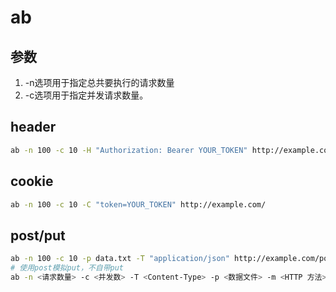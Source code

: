 # ab

## 参数
1. -n选项用于指定总共要执行的请求数量
2. -c选项用于指定并发请求数量。

## header
```bash
ab -n 100 -c 10 -H "Authorization: Bearer YOUR_TOKEN" http://example.com/
```

## cookie
```bash
ab -n 100 -c 10 -C "token=YOUR_TOKEN" http://example.com/
```

## post/put
```bash
ab -n 100 -c 10 -p data.txt -T "application/json" http://example.com/post-endpoint
# 使用post模拟put，不自带put
ab -n <请求数量> -c <并发数> -T <Content-Type> -p <数据文件> -m <HTTP 方法> <URL> 
```
